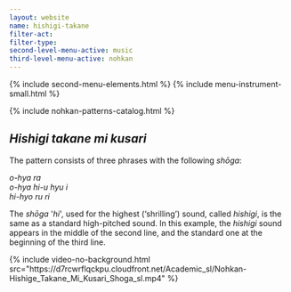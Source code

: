 ```yaml
---
layout: website
name: hishigi-takane
filter-act:
filter-type:
second-level-menu-active: music
third-level-menu-active: nohkan
---
```


{% include second-menu-elements.html %}
{% include menu-instrument-small.html %}

<main class="page-content">
<div class="wrapper sidebar-contents">
  <aside class="sidebar-contents__table">
    {% include nohkan-patterns-catalog.html %}
  </aside>
  <section class="sidebar-contents__section">
  <div class="text-container">
    <h2><em>Hishigi takane mi kusari</em></h2>
    <p>The pattern consists of three phrases with the following <em>shōga</em>:</p><p>
<em>o-hya ra<br>
o-hya hi-u hyu i<br>
hi-hyo ru ri
</em>
</p><p> The <em>shōga</em> '<em>hi</em>', used for the highest (‘shrilling’) sound, called <em>hishigi</em>, is the same as a standard high-pitched sound. In this example, the <em>hishigi</em> sound appears in the middle of the second line, and the standard one at the beginning of the third line.</p>
{% include video-no-background.html
  src="https://d7rcwrflqckpu.cloudfront.net/Academic_sl/Nohkan-Hishige_Takane_Mi_Kusari_Shoga_sl.mp4"
%}
  </div>
  </section>
  </div>
</main>
